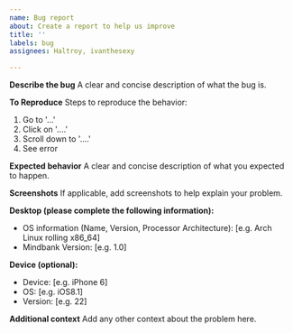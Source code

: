 ```yaml
---
name: Bug report
about: Create a report to help us improve
title: ''
labels: bug
assignees: Haltroy, ivanthesexy

---
```


**Describe the bug**
A clear and concise description of what the bug is.

**To Reproduce**
Steps to reproduce the behavior:
1. Go to '...'
2. Click on '....'
3. Scroll down to '....'
4. See error

**Expected behavior**
A clear and concise description of what you expected to happen.

**Screenshots**
If applicable, add screenshots to help explain your problem.

**Desktop (please complete the following information):**
 - OS information (Name, Version, Processor Architecture): [e.g. Arch Linux rolling x86_64]
 - Mindbank Version: [e.g. 1.0]

**Device (optional):**
 - Device: [e.g. iPhone 6]
 - OS: [e.g. iOS8.1]
 - Version: [e.g. 22]

**Additional context**
Add any other context about the problem here.
